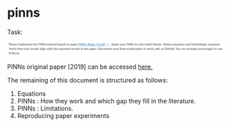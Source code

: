 # pinns

Task:

<img src= "./task.png"  alt= "Description of Task"/>

PINNs original paper [2019] can be accessed <a href="https://pdf.sciencedirectassets.com/272570/1-s2.0-S0021999118X00229/1-s2.0-S0021999118307125/main.pdf?X-Amz-Security-Token=IQoJb3JpZ2luX2VjEJD%2F%2F%2F%2F%2F%2F%2F%2F%2F%2FwEaCXVzLWVhc3QtMSJGMEQCIFZHBTOGp0kSQDLGh2nHzY6in8p8jJ1j%2BbVgnCLB7SBAAiAfx6zWodeBX00zE53OPePcLlLBKL4ZAtZnXLPIt8pFUSqyBQhpEAUaDDA1OTAwMzU0Njg2NSIMR1T5ZXlTfOVLZ6lKKo8Fe9Eh2G3HU7JyrLtBT0zVduSXrur9G5dUg6jhKlmVb0dzzYz%2Fu6lK%2F0HpYdclC0vP2QxjtUiR1F0whQ93f95ioycgdTcorR5NAe9tdnYcUExiKIIu4wjcQshoJs45NXMy6JucKqzqJhIMtFKyHSHUb0XUSK6cRlxngy5OkDb5vgWHMnQFc1rD5mYXYeBtO7y84oQdbZ6j5s9Xt7RlJuvd3MTUplka4IJkHasUTMJvb0UBkIxyzuTJW6EBve2NFrMkQEggQ%2Brt2l%2Fi%2FFiY0HQw8cmIozS6wuGOBvF8Tv%2BtZYdRcfYpNfMhyNpFqY3Ceozg99qJJcHKOjTyA0MKzzlS6MEM1Pi%2FOOkmw9lc4kJR8nSR0mdC4sK7IIJGp8MwRnu%2B30z8QjqGGtvgDaJmCOfo4vsFsPdi7yQwqgbmd%2BN%2B0aR8tVaPWV72dhggXIppJaZhIoRS3hnRj59DGHADKFyQhASRxtjIOn3Az4TmmvA%2Fzk%2BGw2s4nYmcgCKfsjiwbQ81%2FTYKTn0DfD5uDpdtn3cOxLrqTDz0BvBgi0srrJZKUVfhAPwcyeFS4Guxdq8AluMeKb43tS4DVE0k0WgjjmFVEnz5NTNYSOXNVzTkn4ukWsqYYuO3K1yaQ2NuJW6%2BZiI5dwCTNGe3aSt6aGeoSVobbLNNdUJomAnHp4K%2BuRs7VzVw%2B5JXH13MyMgSuQDXN3YVe%2Ba54uoXHItE9XkIp12qgi%2FQQPNd6e%2Ff3VxewYTVuvu6aHTXGG92m52QhLK4sClgd3xD3ZOc08qBIOmtZSmrNoWM5vh2sBgETx5jF5FvJSR%2BcxrSDZ62N1IjFqVJVYiqTbA9UHou7VG7XwdbT777UpSu48oeBewz354k2t5R4jCM1KquBjqyARL6mP2AYb%2B4MA7yGkC2dWJmK%2BWl0hXdJDsSchvNDIDdTMSkAs9pjsJg3KGTlj4CvOADr0eKKJT1Iv5Hitpo8OS3dVXCE13ZyAUL9zPWYVxvZRFBoitiwBcXXmengj30%2BmTf2nHjBoPxxNTLeU358uKOE9YYZr8acaO3N7Xr5lxCNliHKHltvrgAC0tkt9jJPs5PkxyBWd%2Bwq%2FZtiVCPVkL9gC2cimtSPKzWrc6x9omNwU8%3D&X-Amz-Algorithm=AWS4-HMAC-SHA256&X-Amz-Date=20240213T002503Z&X-Amz-SignedHeaders=host&X-Amz-Expires=300&X-Amz-Credential=ASIAQ3PHCVTYVSYWBV7C%2F20240213%2Fus-east-1%2Fs3%2Faws4_request&X-Amz-Signature=1c48251ec31afdc4f0b1dad3685b0c20cead013d1937bcdaa62e61621615bfd5&hash=432c36f9b594bde8de4c54dafc5ec9edb3fe3921f0238e860a2deb3f72052792&host=68042c943591013ac2b2430a89b270f6af2c76d8dfd086a07176afe7c76c2c61&pii=S0021999118307125&tid=spdf-33f995d5-1e73-4a3d-91ca-f7bab0ea642a&sid=e9952ef7384d024d51388b998269855ef852gxrqa&type=client&tsoh=d3d3LnNjaWVuY2VkaXJlY3QuY29t&ua=15115c5b5558030259&rr=8548ee97788942e9&cc=us"> here. </a>

The remaining of this document is structured as follows:

1. Equations
2. PINNs : How they work and which gap they fill in the literature.
3. PINNs : Limitations.
4. Reproducing paper experiments
